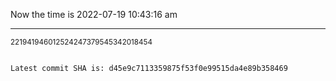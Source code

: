 Now the time is 2022-07-19 10:43:16 am

---

<small>221941946012524247379545342018454</small>

```txt

Latest commit SHA is: d45e9c7113359875f53f0e99515da4e89b358469
```
